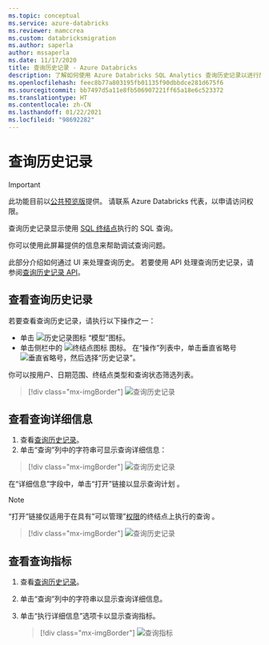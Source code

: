 ```yaml
---
ms.topic: conceptual
ms.service: azure-databricks
ms.reviewer: mamccrea
ms.custom: databricksmigration
ms.author: saperla
author: mssaperla
ms.date: 11/17/2020
title: 查询历史记录 - Azure Databricks
description: 了解如何使用 Azure Databricks SQL Analytics 查询历史记录以进行故障排除。
ms.openlocfilehash: feec8b77a803195fb01135f90dbbdce281d675f6
ms.sourcegitcommit: bb7497d5a11e8fb506907221ff65a18e6c523372
ms.translationtype: HT
ms.contentlocale: zh-CN
ms.lasthandoff: 01/22/2021
ms.locfileid: "98692282"
---
```

# <a name="query-history"></a>查询历史记录

> [!IMPORTANT]
>
> 此功能目前以[公共预览版](../../release-notes/release-types.md)提供。 请联系 Azure Databricks 代表，以申请访问权限。

查询历史记录显示使用 [SQL 终结点](sql-endpoints.md)执行的 SQL 查询。

你可以使用此屏幕提供的信息来帮助调试查询问题。

此部分介绍如何通过 UI 来处理查询历史。 若要使用 API 处理查询历史记录，请参阅[查询历史记录 API](../api/query-history.md)。

## <a name="view-query-history"></a>查看查询历史记录

若要查看查询历史记录，请执行以下操作之一：

* 单击 ![历史记录图标](../../_static/images/icons/history-icon.png) “模型”图标。
* 单击侧栏中的 ![终结点图标](../../_static/images/icons/endpoints-icon.png) 图标。 在“操作”列表中，单击垂直省略号 ![垂直省略号](../../_static/images/sql/vertical-ellipsis.png)，然后选择“历史记录”。

你可以按用户、日期范围、终结点类型和查询状态筛选列表。

> [!div class="mx-imgBorder"]
> ![查询历史记录](../../_static/images/sql/query-history.png)

## <a name="view-query-details"></a>查看查询详细信息

1. 查看[查询历史记录](#view-query-history)。
2. 单击“查询”列中的字符串可显示查询详细信息：

> [!div class="mx-imgBorder"]
> ![查询历史记录](../../_static/images/sql/query-details.png)

在“详细信息”字段中，单击“打开”链接以显示查询计划 。

> [!NOTE]
>
> “打开”链接仅适用于在具有”可以管理”[权限](../user/security/access-control/sql-endpoint-acl.md)的终结点上执行的查询 。

> [!div class="mx-imgBorder"]
> ![查询历史记录](../../_static/images/sql/query-plan.png)

## <a name="view-query-metrics"></a>查看查询指标

1. 查看[查询历史记录](#view-query-history)。
2. 单击“查询”列中的字符串以显示查询详细信息。
3. 单击“执行详细信息”选项卡以显示查询指标。

   > [!div class="mx-imgBorder"]
   > ![查询指标](../../_static/images/sql/query-metrics.png)